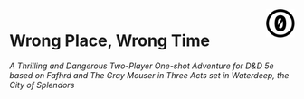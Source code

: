 <a href="./LICENSE.md">
<img src="./images/cc0.svg" alt="Creative Commons Public Domain Dedication"
align="right" width="10%" height="auto"/>
</a>

# Wrong Place, Wrong Time

_A Thrilling and Dangerous Two-Player One-shot Adventure for D&amp;D 5e based
on Fafhrd and The Gray Mouser in Three Acts set in Waterdeep, the City of
Splendors_
